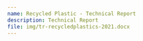 ```yaml
---
name: Recycled Plastic - Technical Report
description: Technical Report
file: img/tr-recycledplastics-2021.docx
---
```

